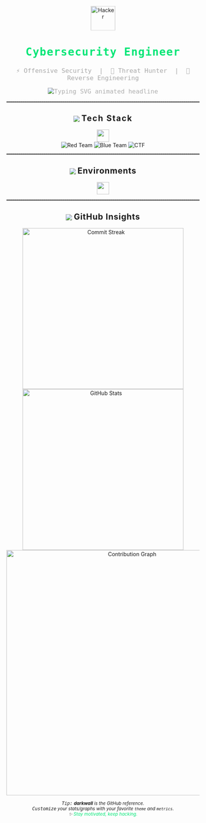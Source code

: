 <!--
  Animated, clean & modern cybersecurity showcase.
  Designed to be engaging, unique & professional.
-->

<p align="center">
  <img src="https://img.icons8.com/fluency/96/000000/hacker.png" width="64" alt="Hacker" style="animation: float 2s infinite ease-in-out;">
</p>
<h1 align="center" style="font-family:'Fira Mono',monospace;font-weight:700;letter-spacing:1.5px;">
  <span style="color:#00e676;">Cybersecurity Engineer</span>
</h1>
<h3 align="center" style="font-family:'Fira Mono',monospace;font-weight:400;color:#aaa;">
  <span>⚡ Offensive Security</span> &nbsp;|&nbsp; 
  <span>👾 Threat Hunter</span> &nbsp;|&nbsp; 
  <span>🔬 Reverse Engineering</span>
</h3>

<p align="center" style="font-size:1.15em;color:#b0b0b0;font-family:'Fira Mono',monospace;">
  <img src="https://readme-typing-svg.demolab.com?font=Fira+Mono&duration=2500&pause=800&color=00E676&width=380&lines=//+Digital+Fortress+Architect; //+Red+%26+Blue+Ops; //+Automate+%7C+Emulate+%7C+Exploit+Dev" alt="Typing SVG animated headline"/>
</p>

<hr style="border-top: 1px dashed #444;">

<h2 align="center"><img src="https://img.icons8.com/ios-filled/24/00e676/console.png" style="vertical-align:middle;"> 
  <span style="letter-spacing:2px;">Tech Stack</span>
</h2>
<p align="center">
  <img src="https://skillicons.dev/icons?i=metasploit,burpsuite,nmap,sqlmap,hashcat,john,wireshark,ghidra,zap,osint" height="32"/><br>
  <img src="https://img.shields.io/badge/Red%20Team-FF0000?style=flat-square&logoColor=white" alt="Red Team"/>
  <img src="https://img.shields.io/badge/Blue%20Team-00E676?style=flat-square&logoColor=black" alt="Blue Team"/>
  <img src="https://img.shields.io/badge/CTF-FFD700?style=flat-square&logoColor=black" alt="CTF"/>
</p>

<hr style="border-top: 1px dashed #444;">

<h2 align="center"><img src="https://img.icons8.com/ios-filled/24/00e676/server.png" style="vertical-align:middle;"> 
  <span style="letter-spacing:1px;">Environments</span>
</h2>
<p align="center">
  <img src="https://skillicons.dev/icons?i=kali,parrot,windows,ubuntu,arch,android,apple" height="32"/>
</p>

<hr style="border-top: 1px dashed #444;">

<h2 align="center"><img src="https://img.icons8.com/ios-filled/24/00e676/github.png" style="vertical-align:middle;"> 
  <span style="letter-spacing:1px;">GitHub Insights</span>
</h2>
<div align="center">
  <img src="https://github-readme-streak-stats.herokuapp.com/?user=darkwall&theme=tokyonight&hide_border=true" alt="Commit Streak" width="420"/>
  <br>
  <img src="https://github-readme-stats.vercel.app/api?username=darkwall&show_icons=true&theme=tokyonight&hide_border=true" alt="GitHub Stats" width="420"/>
  <br>
  <img src="https://github-readme-activity-graph.vercel.app/graph?username=darkwall&theme=rogue&hide_border=true&area=true" alt="Contribution Graph" width="640"/>
</div>

<p align="center">
  <sub>
    <i>
      <kbd>Tip:</kbd> <b>darkwall</b> is the GitHub reference.<br/>
      <kbd>Customize</kbd> your stats/graphs with your favorite <code>theme</code> and <code>metrics</code>.<br/>
      <kbd>✨</kbd> <span style="color:#00e676;">Stay motivated, keep hacking.</span>
    </i>
  </sub>
</p>

<!--
  Add custom SVGs or SVG-animated banners for more visual flair.
  Checkout readme-typing-svg for animated intros: https://github.com/DenverCoder1/readme-typing-svg
-->

<style>
@keyframes float {
  0%,100% { transform:translateY(0);}
  50% { transform:translateY(-10px);}
}
</style>
